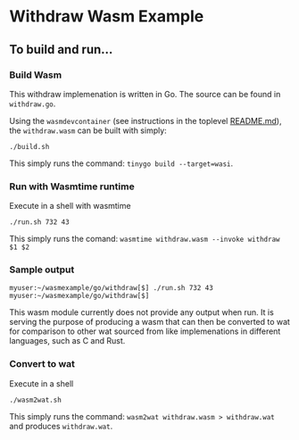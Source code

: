 # Withdraw Wasm Example

## To build and run...

### Build Wasm
This withdraw implemenation is written in Go.  The source can be found in `withdraw.go`.

Using the `wasmdevcontainer` (see instructions in the toplevel [README.md](../../README.md)), the `withdraw.wasm` can be built with simply:
```
./build.sh
```
This simply runs the command: `tinygo build --target=wasi`.


### Run with Wasmtime runtime

Execute in a shell with wasmtime
```
./run.sh 732 43
```
This simply runs the comand: `wasmtime withdraw.wasm --invoke withdraw $1 $2`

### Sample output

```
myuser:~/wasmexample/go/withdraw[$] ./run.sh 732 43
myuser:~/wasmexample/go/withdraw[$] 
```
This wasm module currently does not provide any output when run.  It is serving the purpose of producing a wasm that can then be converted to wat for comparison to other wat sourced from like implemenations in different languages, such as C and Rust.

### Convert to wat

Execute in a shell
```
./wasm2wat.sh
```
This simply runs the command: `wasm2wat withdraw.wasm > withdraw.wat` and produces `withdraw.wat`.
